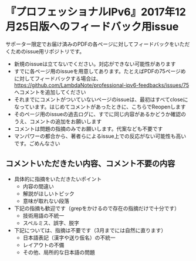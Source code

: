 # 『プロフェッショナルIPv6』2017年12月25日版へのフィードバック用issue

サポーター限定でお届け済みのPDFの各ページに対してフィードバックをいただくためのissue用リポジトリです。

* 新規のissueは立てないでください。対応ができない可能性があります
* すでに各ページ用のissueを用意してあります。たとえばPDFの75ページめに対してフィードバックする場合は、 https://github.com/LambdaNote/professional-ipv6-feedbacks/issues/75 へコメントを追加してください
* それまでにコメントがついていないページのissueは、最初はすべてcloseになっています。はじめてコメントがあったときに、こちらでReopenします
* そのページ用のissueの過去ログに、すでに同じ内容があるかどうか確認のうえ、コメントの追加をお願いします
* コメントは問題の指摘のみでお願いします。代案なども不要です
* マンパワーの都合から、著者らによるissue上での反応がない可能性も高いです。ごめんなさい

## コメントいただきたい内容、コメント不要の内容

 * 具体的に指摘をいただきたいポイント
    - 内容の間違い
    - 解説がほしいトピック
    - 意味が取れない段落
* 下記の指摘も歓迎です（grepをかけるので存在の指摘だけで十分です）
    - 技術用語の不統一
    - スペルミス、誤字、脱字
* 下記については、指摘は不要です（3月までには自然に直ります）
    - 日本語表記（漢字や送り仮名）の不統一
    - レイアウトの不備
    - その他、局所的な日本語の問題
